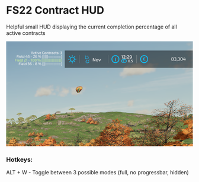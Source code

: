 # FS22 Contract HUD

Helpful small HUD displaying the current completion percentage of all active contracts

![](screenshots/3_small.png?raw=true)

### Hotkeys:
ALT + W  -  Toggle between 3 possible modes (full, no progressbar, hidden)